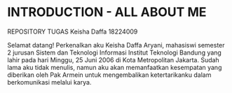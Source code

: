 # INTRODUCTION - ALL ABOUT ME
REPOSITORY TUGAS 
Keisha Daffa 
18224009

Selamat datang! Perkenalkan aku Keisha Daffa Aryani, mahasiswi semester 2 jurusan Sistem dan Teknologi Informasi Institut Teknologi Bandung yang lahir pada hari Minggu, 25 Juni 2006 di Kota Metropolitan Jakarta. Sudah lama aku tidak menulis, namun aku akan memanfaatkan kesempatan yang diberikan oleh Pak Armein untuk mengembalikan ketertarikanku dalam berkomunikasi melalui karya. 


